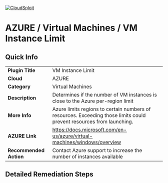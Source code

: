 [![CloudSploit](https://cloudsploit.com/img/logo-new-big-text-100.png "CloudSploit")](https://cloudsploit.com)

# AZURE / Virtual Machines / VM Instance Limit

## Quick Info

| | |
|-|-|
| **Plugin Title** | VM Instance Limit |
| **Cloud** | AZURE |
| **Category** | Virtual Machines |
| **Description** | Determines if the number of VM instances is close to the Azure per-region limit |
| **More Info** | Azure limits regions to certain numbers of resources. Exceeding those limits could prevent resources from launching. |
| **AZURE Link** | https://docs.microsoft.com/en-us/azure/virtual-machines/windows/overview |
| **Recommended Action** | Contact Azure support to increase the number of instances available |

## Detailed Remediation Steps


